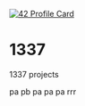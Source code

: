 [![42 Profile Card](https://1337-readme.vercel.app/api/profile?cursus=42cursus&dark=true&login=hchorfi)](https://github.com/mohouyizme/1337-readme)

# 1337
1337 projects


pa
pb
pa
pa
pa
rrr

